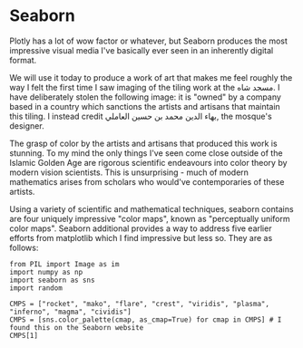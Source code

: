 # Seaborn

Plotly has a lot of wow factor or whatever, but Seaborn produces the most impressive visual media I've basically ever seen in an inherently digital format.

We will use it today to produce a work of art that makes me feel roughly the way I felt the first time I saw imaging of the tiling work at the مسجد شاه. I have deliberately stolen the following image: it is "owned" by a company based in a country which sanctions the artists and artisans that maintain this tiling. I instead credit بهاء الدين محمد بن حسين العاملي, the mosque's designer.

The grasp of color by the artists and artisans that produced this work is stunning. To my mind the only things I've seen come close outside of the Islamic Golden Age are rigorous scientific endeavours into color theory by modern vision scientists. This is unsurprising - much of modern mathematics arises from scholars who would've contemporaries of these artists.

Using a variety of scientific and mathematical techniques, seaborn contains are four uniquely impressive "color maps", known as "perceptually uniform color maps". Seaborn additional provides a way to address five earlier efforts from matplotlib which I find impressive but less so. They are as follows:

```
from PIL import Image as im
import numpy as np
import seaborn as sns
import random

CMPS = ["rocket", "mako", "flare", "crest", "viridis", "plasma", "inferno", "magma", "cividis"]
CMPS = [sns.color_palette(cmap, as_cmap=True) for cmap in CMPS] # I found this on the Seaborn website
CMPS[1]
```
